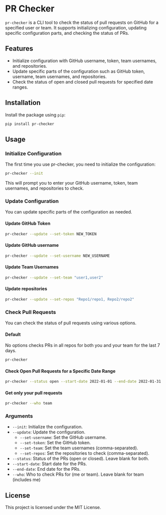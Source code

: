 # PR Checker

`pr-checker` is a CLI tool to check the status of pull requests on GitHub for a specified user or team. It supports initializing configuration, updating specific configuration parts, and checking the status of PRs.

## Features

- Initialize configuration with GitHub username, token, team usernames, and repositories.
- Update specific parts of the configuration such as GitHub token, username, team usernames, and repositories.
- Check the status of open and closed pull requests for specified date ranges.

## Installation

Install the package using `pip`:

```sh
pip install pr-checker
```

## Usage

### Initialize Configuration

The first time you use pr-checker, you need to initialize the configuration:

```sh
pr-checker --init
```

This will prompt you to enter your GitHub username, token, team usernames, and repositories to check.

### Update Configuration

You can update specific parts of the configuration as needed.

#### Update GitHub Token

```sh
pr-checker --update --set-token NEW_TOKEN
```

#### Update GitHub username

```sh
pr-checker --update --set-username NEW_USERNAME
```

#### Update Team Usernames

```sh
pr-checker --update --set-team "user1,user2"
```

#### Update repositories

```sh
pr-checker --update --set-repos "Repo1/repo1, Repo2/repo2"
```

### Check Pull Requests

You can check the status of pull requests using various options.

#### Default

No options checks PRs in all repos for both you and your team for the last 7 days.

```sh
pr-checker
```

#### Check Open Pull Requests for a Specific Date Range

```sh
pr-checker --status open --start-date 2022-01-01 --end-date 2022-01-31 --who me
```

#### Get only your pull requests

```sh
pr-checker --who team
```

### Arguments

- `--init`: Initialize the configuration.
- `--update`: Update the configuration.
  - `--set-username`: Set the GitHub username.
  - `--set-token`: Set the GitHub token.
  - `--set-team`: Set the team usernames (comma-separated).
  - `--set-repos`: Set the repositories to check (comma-separated).
- `--status`: Status of the PRs (open or closed). Leave blank for both.
- `--start-date`: Start date for the PRs.
- `--end-date`: End date for the PRs.
- `--who`: Who to check PRs for (me or team). Leave blank for team (includes me)

## License

This project is licensed under the MIT License.
